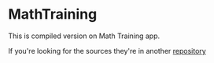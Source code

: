 # MathTraining

This is compiled version on Math Training app.

If you're looking for the sources they're in another [repository](https://github.com/Cifruktus/MathTraining)
